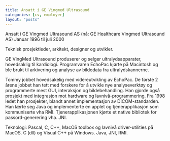 ```yaml
---
title: Ansatt i GE Vingmed Ultrasound
categories: [cv, employer]
layout: "posts"
---
```


Ansatt i GE Vingmed Ultrasound AS (nå: GE Healthcare Vingmed Ultrasound AS)
Januar 1996 til juli 2000

Teknisk prosjektleder, arkitekt, designer og utvikler.

GE VingMed Ultrasound produserer og selger ultralydsapparater, hovedsaklig til kardiologi. Programvaren EchoPac kjørte på Macintosh og ble brukt til arkivering og analyse av bildedata fra ultralydskannerne.

Tommy jobbet hovedsakelig med videreutvikling av EchoPac. De første 2 årene jobbet han tett med forskere for å utvikle nye analyseverktøy og programmerte mest GUI, interaksjon og bildebehandling. Han gjorde også prosjekt med integrasjon mot hardware og lavnivå-programmering. Fra 1998 ledet han prosjekter, blandt annet implementasjon av DICOM-standarden. Han lærte seg Java og implementerte en applet og tjenerapplikasjon som kommuniserte vha RMI. Tjenerapplikasjonen kjørte et native bibliotek for passord-generering vha. JNI.

Teknologi: Pascal, C, C++, MacOS toolbox og lavnivå driver-utilities på MacOS. C (dll) og Visual C++ på Windows. Java, JNI, RMI.
